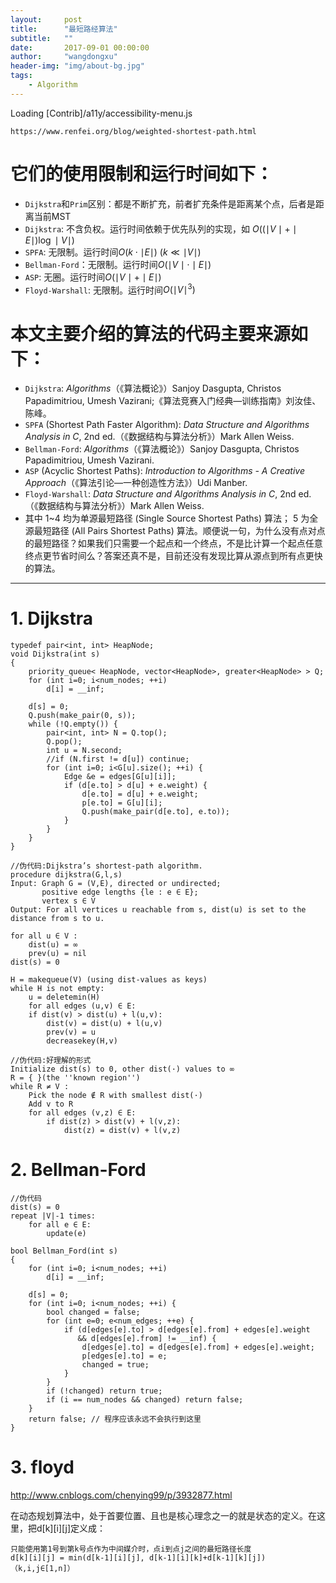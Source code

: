 ```yaml
---
layout:     post
title:      "最短路经算法"
subtitle:   ""
date:       2017-09-01 00:00:00
author:     "wangdongxu"
header-img: "img/about-bg.jpg"
tags:
    - Algorithm
---
```


Loading [Contrib]/a11y/accessibility-menu.js
```
https://www.renfei.org/blog/weighted-shortest-path.html
```
# 它们的使用限制和运行时间如下：
- `Dijkstra`和`Prim`区别：都是不断扩充，前者扩充条件是距离某个点，后者是距离当前MST
- `Dijkstra`: 不含负权。运行时间依赖于优先队列的实现，如 $O\left(\left(\mid V\mid+\mid E\mid\right)\log\mid V\mid\right)$
- `SPFA`: 无限制。运行时间$O\left(k\cdot\mid E\mid\right)\ \left(k \ll \mid V\mid\right)$
- `Bellman-Ford`：无限制。运行时间$O\left(\mid V\mid\cdot\mid E\mid\right)$
- `ASP`: 无圈。运行时间$O\left(\mid V\mid+\mid E\mid\right)$
- `Floyd-Warshall`: 无限制。运行时间$O\left(\mid V\mid^3\right)$

# 本文主要介绍的算法的代码主要来源如下：
- `Dijkstra`: <em>Algorithms</em>（《算法概论》）Sanjoy Dasgupta, Christos Papadimitriou, Umesh Vazirani;《算法竞赛入门经典—训练指南》刘汝佳、陈峰。
- `SPFA` (Shortest Path Faster Algorithm): <em>Data Structure and Algorithms Analysis in C</em>, 2nd ed.（《数据结构与算法分析》）Mark Allen Weiss.
- `Bellman-Ford`: <em>Algorithms</em>（《算法概论》）Sanjoy Dasgupta, Christos Papadimitriou, Umesh Vazirani.
- `ASP` (Acyclic Shortest Paths): <em>Introduction to Algorithms - A Creative Approach</em>（《算法引论—一种创造性方法》）Udi Manber.
- `Floyd-Warshall`: <em>Data Structure and Algorithms Analysis in C</em>, 2nd ed.（《数据结构与算法分析》）Mark Allen Weiss.
- 其中 1~4 均为单源最短路径 (Single Source Shortest Paths) 算法； 5 为全源最短路径 (All Pairs Shortest Paths) 算法。顺便说一句，为什么没有点对点的最短路径？如果我们只需要一个起点和一个终点，不是比计算一个起点任意终点更节省时间么？答案还真不是，目前还没有发现比算从源点到所有点更快的算法。

***

# 1. Dijkstra
```
typedef pair<int, int> HeapNode;
void Dijkstra(int s)
{
    priority_queue< HeapNode, vector<HeapNode>, greater<HeapNode> > Q;
    for (int i=0; i<num_nodes; ++i)
        d[i] = __inf;

    d[s] = 0;
    Q.push(make_pair(0, s));
    while (!Q.empty()) {
        pair<int, int> N = Q.top();
        Q.pop();
        int u = N.second;
        //if (N.first != d[u]) continue;
        for (int i=0; i<G[u].size(); ++i) {
            Edge &e = edges[G[u][i]];
            if (d[e.to] > d[u] + e.weight) {
                d[e.to] = d[u] + e.weight;
                p[e.to] = G[u][i];
                Q.push(make_pair(d[e.to], e.to));
            }
        }
    }
}

//伪代码:Dijkstra’s shortest-path algorithm.
procedure dijkstra(G,l,s)
Input: Graph G = (V,E), directed or undirected;
       positive edge lengths {le : e ∈ E};
       vertex s ∈ V
Output: For all vertices u reachable from s, dist(u) is set to the distance from s to u.

for all u ∈ V :
    dist(u) = ∞ 
    prev(u) = nil
dist(s) = 0

H = makequeue(V) (using dist-values as keys)
while H is not empty:
    u = deletemin(H)
    for all edges (u,v) ∈ E:
    if dist(v) > dist(u) + l(u,v):
        dist(v) = dist(u) + l(u,v)
        prev(v) = u
        decreasekey(H,v)

//伪代码:好理解的形式
Initialize dist(s) to 0, other dist(·) values to ∞
R = { }(the ''known region'')
while R ≠ V :
    Pick the node ∉ R with smallest dist(·)
    Add v to R
    for all edges (v,z) ∈ E:
        if dist(z) > dist(v) + l(v,z):
            dist(z) = dist(v) + l(v,z)
```

# 2. Bellman-Ford

```
//伪代码
dist(s) = 0
repeat |V|-1 times:
    for all e ∈ E:
        update(e)

bool Bellman_Ford(int s)
{
    for (int i=0; i<num_nodes; ++i)
        d[i] = __inf;

    d[s] = 0;
    for (int i=0; i<num_nodes; ++i) {
        bool changed = false;
        for (int e=0; e<num_edges; ++e) {
            if (d[edges[e].to] > d[edges[e].from] + edges[e].weight 
               && d[edges[e].from] != __inf) {
                d[edges[e].to] = d[edges[e].from] + edges[e].weight;
                p[edges[e].to] = e;
                changed = true;
            }
        }
        if (!changed) return true;
        if (i == num_nodes && changed) return false;
    }
    return false; // 程序应该永远不会执行到这里
}
```

# 3. floyd

http://www.cnblogs.com/chenying99/p/3932877.html

在动态规划算法中，处于首要位置、且也是核心理念之一的就是状态的定义。在这里，把d[k][i][j]定义成：

```
只能使用第1号到第k号点作为中间媒介时，点i到点j之间的最短路径长度
d[k][i][j] = min(d[k-1][i][j], d[k-1][i][k]+d[k-1][k][j])（k,i,j∈[1,n]）
```

